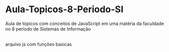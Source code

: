 # Aula-Topicos-8-Periodo-SI
Aula de tópicos com conceitos de JavaScript em uma matéria da faculdade no 8 período de Sistemas de Informação

<br>arquivo js com funções basicas
